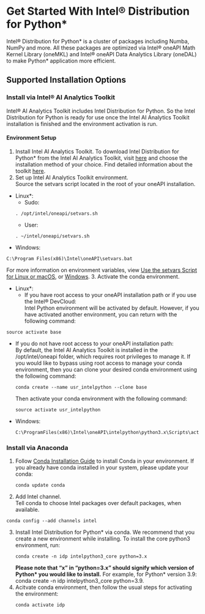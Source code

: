 # Get Started With Intel® Distribution for Python\*
Intel® Distribution for Python\* is a cluster of packages including Numba, NumPy and more. All these packages are optimized via Intel® oneAPI Math Kernel Library (oneMKL) and Intel® oneAPI Data Analytics Library (oneDAL) to make Python\* application more efficient.

## Supported Installation Options
### Install via Intel® AI Analytics Toolkit
Intel® AI Analytics Toolkit includes Intel Distribution for Python. So the Intel Distribution for Python is ready for use once the Intel AI Analytics Toolkit installation is finished and the environment activation is run.
#### Environment Setup
1. Install Intel AI Analytics Toolkit. To download Intel Distribution for Python* from the Intel AI Analytics Toolkit, visit [here](https://www.intel.com/content/www/us/en/developer/tools/oneapi/ai-analytics-toolkit-download.html) and choose the installation method of your choice. Find detailed information about the toolkit [here](https://www.intel.com/content/www/us/en/developer/tools/oneapi/ai-analytics-toolkit.html#gs.48ofa2).
2. Set up Intel AI Analytics Toolkit environment. <br>
Source the setvars script located in the root of your oneAPI installation.
* Linux\*:
  - Sudo:
  ```
  . /opt/intel/oneapi/setvars.sh
  ```
  - User:
  ```
  . ~/intel/oneapi/setvars.sh
  ```
* Windows:
```
C:\Program Files(x86)\Intel\oneAPI\setvars.bat
```
For more information on environment variables, view [Use the setvars Script for Linux or macOS](https://www.intel.com/content/www/us/en/docs/oneapi/programming-guide/2023-0/use-the-setvars-script-with-linux-or-macos.html), or [Windows](https://www.intel.com/content/www/us/en/docs/oneapi/programming-guide/2023-0/use-the-setvars-script-with-windows.html).
3. Activate the conda environment.
* Linux\*:
  - If you have root access to your oneAPI installation path or if you use the Intel® DevCloud: <br>
Intel Python environment will be activated by default. However, if you have activated another environment, you can return with the following command:
```
source activate base
```
  - If you do not have root access to your oneAPI installation path: <br>
    By default, the Intel AI Analytics Toolkit is installed in the /opt/intel/oneapi folder, which requires root privileges to manage it. If you would like to bypass using root access to manage your conda environment, then you can clone your desired conda environment using the following command:
    ```
    conda create --name usr_intelpython --clone base
    ```
    Then activate your conda environment with the following command:
    ```
    source activate usr_intelpython
    ```
* Windows:
    ```
    C:\ProgramFiles(x86)\Intel\oneAPI\intelpython\python3.x\Scripts\activate
    ```
### Install via Anaconda
1. Follow [Conda Installation Guide](https://docs.conda.io/projects/conda/en/latest/user-guide/install/) to install Conda in your environment. If you already have conda installed in your system, please update your conda:
   ```
   conda update conda
   ```
2. Add Intel channel. <br>
Tell conda to choose Intel packages over default packages, when available.
  ```
  conda config --add channels intel
  ```
3. Install Intel Distribution for Python\* via conda. We recommend that you create a new environment while installing. To install the core python3 environment, run:
   ```
   conda create -n idp intelpython3_core python=3.x
   ```
   **Please note that “x” in “python=3.x” should signify which version of Python\* you would like to install.** For example, for Python\* version 3.9: conda create -n idp intelpython3_core python=3.9.
4. Acitvate conda environment, then follow the usual steps for activating the environment:
   ```
   conda activate idp
   ```
   
    
